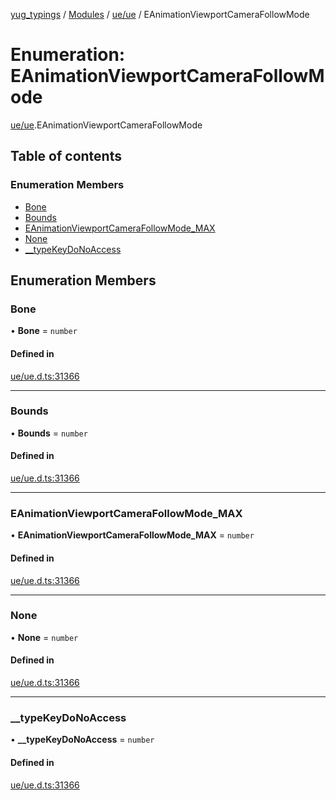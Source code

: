 [yug_typings](../README.md) / [Modules](../modules.md) / [ue/ue](../modules/ue_ue.md) / EAnimationViewportCameraFollowMode

# Enumeration: EAnimationViewportCameraFollowMode

[ue/ue](../modules/ue_ue.md).EAnimationViewportCameraFollowMode

## Table of contents

### Enumeration Members

- [Bone](ue_ue.EAnimationViewportCameraFollowMode.md#bone)
- [Bounds](ue_ue.EAnimationViewportCameraFollowMode.md#bounds)
- [EAnimationViewportCameraFollowMode\_MAX](ue_ue.EAnimationViewportCameraFollowMode.md#eanimationviewportcamerafollowmode_max)
- [None](ue_ue.EAnimationViewportCameraFollowMode.md#none)
- [\_\_typeKeyDoNoAccess](ue_ue.EAnimationViewportCameraFollowMode.md#__typekeydonoaccess)

## Enumeration Members

### Bone

• **Bone** = `number`

#### Defined in

[ue/ue.d.ts:31366](https://github.com/YugMetaverse/yug_typings/blob/25cad34/ue/ue.d.ts#L31366)

___

### Bounds

• **Bounds** = `number`

#### Defined in

[ue/ue.d.ts:31366](https://github.com/YugMetaverse/yug_typings/blob/25cad34/ue/ue.d.ts#L31366)

___

### EAnimationViewportCameraFollowMode\_MAX

• **EAnimationViewportCameraFollowMode\_MAX** = `number`

#### Defined in

[ue/ue.d.ts:31366](https://github.com/YugMetaverse/yug_typings/blob/25cad34/ue/ue.d.ts#L31366)

___

### None

• **None** = `number`

#### Defined in

[ue/ue.d.ts:31366](https://github.com/YugMetaverse/yug_typings/blob/25cad34/ue/ue.d.ts#L31366)

___

### \_\_typeKeyDoNoAccess

• **\_\_typeKeyDoNoAccess** = `number`

#### Defined in

[ue/ue.d.ts:31366](https://github.com/YugMetaverse/yug_typings/blob/25cad34/ue/ue.d.ts#L31366)
